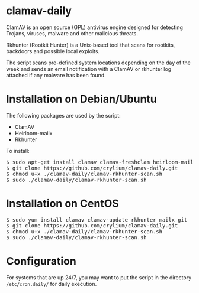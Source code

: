 clamav-daily
============

ClamAV is an open source (GPL) antivirus engine designed for detecting Trojans, viruses, malware and other malicious threats.

Rkhunter (Rootkit Hunter) is a Unix-based tool that scans for rootkits, backdoors and possible local exploits.

The script scans pre-defined system locations depending on the day of the week and sends an email notification with a ClamAV or rkhunter log attached if any malware has been found.

# Installation on Debian/Ubuntu

The following packages are used by the script:
 
* ClamAV
* Heirloom-mailx
* Rkhunter
 
To install:

<pre>
$ sudo apt-get install clamav clamav-freshclam heirloom-mailx rkhunter git
$ git clone https://github.com/crylium/clamav-daily.git
$ chmod u+x ./clamav-daily/clamav-rkhunter-scan.sh
$ sudo ./clamav-daily/clamav-rkhunter-scan.sh
</pre>

# Installation on CentOS

<pre>
$ sudo yum install clamav clamav-update rkhunter mailx git
$ git clone https://github.com/crylium/clamav-daily.git
$ chmod u+x ./clamav-daily/clamav-rkhunter-scan.sh
$ sudo ./clamav-daily/clamav-rkhunter-scan.sh
</pre>

# Configuration

For systems that are up 24/7, you may want to put the script in the directory <code>/etc/cron.daily/</code> for daily execution.
